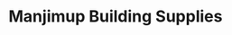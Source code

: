 ---
title: "Manjimup Building Supplies"
url: /manjimup/manjimup-building-supplies/
shop: hardware
---
